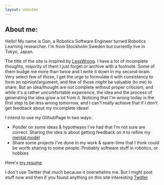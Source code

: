 ```yaml
---
layout: aboutme
---
```



## About me:
Hello! My name is Dan, a Robotics Software Engineer turned Robotics Learning researcher. I'm from Stockholm Sweden but currently live in Tokyo, Japan. 

The title of the site is inspired by [LessWrong](lesswrong.com). I have a lot of incomplete thoughts, majority of them I just forget or archive with a footnote. Some of them budge me more than twice and I write it down in my second-brain. Very select few of those, I get the urge to formulate it with consistency to form an opinion/argument, and few of those *might* be valuable (to me) to share. But an idea/thought are not complete without proper criticism, and while it's a rather uncomfortable experience, the idea and the process of generating the idea grow a lot from it. Noticing that I'm wrong today is the first step to be less wrong tomorrow, and I can't really achieve that if I don't get feedback about my incomplete ideas!

I intend to use my GithubPage in two ways:
* Ponder on some ideas & hypotheses I've had that I'm not sure are correct. Sharing the idea is about getting feedback on it to refine my [mental model](https://fs.blog/mental-models/)
* Share some projects I've done in my work & spare-time that I think could be worth sharing to some people. Probably software stuff in robotics, or hobbies


Here's [my resume](/assets/pdfs/myresume.pdf)

I don't use Twitter that much because it overwhelms me. But I might post stuff now and then if you found anything on this site interesting [Twitter](https://twitter.com/DanOgawaLil)
